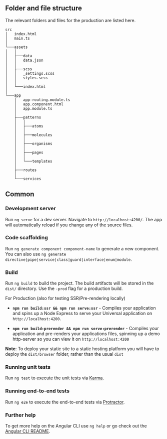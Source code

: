 ## Folder and file structure
The relevant folders and files for the production are listed here.

```
src
│   index.html
│   main.ts
│
└───assets
│   │
│   ├───data
│   │   data.json
│   │
│   ├───scss
│   │   _settings.scss
│   │   styles.scss
│   │
│   └───index.html
│   
└───app
    │   app-routing.module.ts
    │   app.component.html
    │   app.module.ts
    │
    ├───patterns
    │   │
    │   ├───atoms
    │   │
    │   ├───molecules
    │   │
    │   ├───organisms
    │   │
    │   ├───pages
    │   │
    │   └───templates
    │
    ├───routes
    │   
    └───services  
```

## Common

### Development server

Run `ng serve` for a dev server. Navigate to `http://localhost:4200/`. The app will automatically reload if you change any of the source files.

### Code scaffolding

Run `ng generate component component-name` to generate a new component. You can also use `ng generate directive|pipe|service|class|guard|interface|enum|module`.

### Build

Run `ng build` to build the project. The build artifacts will be stored in the `dist/` directory. Use the `-prod` flag for a production build.

For Production (also for testing SSR/Pre-rendering locally)

* **`npm run build:ssr && npm run serve:ssr`** - Compiles your application and spins up a Node Express to serve your Universal application on `http://localhost:4200`.

* **`npm run build:prerender && npm run serve:prerender`** - Compiles your application and pre-renders your applications files, spinning up a demo http-server so you can view it on `http://localhost:4200`

**Note**: To deploy your static site to a static hosting platform you will have to deploy the `dist/browser` folder, rather than the usual `dist`

### Running unit tests

Run `ng test` to execute the unit tests via [Karma](https://karma-runner.github.io).

### Running end-to-end tests

Run `ng e2e` to execute the end-to-end tests via [Protractor](http://www.protractortest.org/).

### Further help

To get more help on the Angular CLI use `ng help` or go check out the [Angular CLI README](https://github.com/angular/angular-cli/blob/master/README.md).
